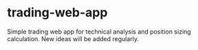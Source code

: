 # trading-web-app
Simple trading web app for technical analysis and position sizing calculation. New ideas will be added regularly.
